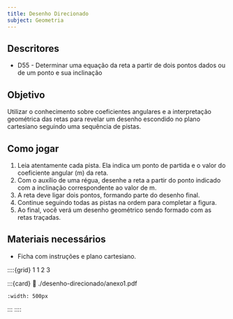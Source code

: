 ```yaml
---
title: Desenho Direcionado
subject: Geometria
---
```



## Descritores

* D55 - Determinar uma equação da reta a partir de dois pontos dados ou de um ponto e sua inclinação

## Objetivo

Utilizar o conhecimento sobre coeficientes angulares e a interpretação geométrica das retas para revelar um desenho escondido no plano cartesiano seguindo uma sequência de pistas.

## Como jogar

1. Leia atentamente cada pista. Ela indica um ponto de partida e o valor do coeficiente angular (m) da reta.
2. Com o auxílio de uma régua, desenhe a reta a partir do ponto indicado com a inclinação correspondente ao valor de m.
3. A reta deve ligar dois pontos, formando parte do desenho final.
4. Continue seguindo todas as pistas na ordem para completar a figura.
5. Ao final, você verá um desenho geométrico sendo formado com as retas traçadas.

## Materiais necessários

* Ficha com instruções e plano cartesiano.

::::{grid} 1 1 2 3

:::{card}
:link: ./desenho-direcionado/anexo1.pdf
```{image} ./desenho-direcionado/anexo1.png
:width: 500px
```
:::
::::